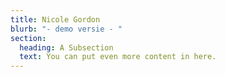 ```yaml
---
title: Nicole Gordon
blurb: "- demo versie - "
section:
  heading: A Subsection
  text: You can put even more content in here.
---
```

